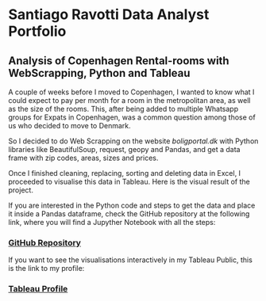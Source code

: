 # Santiago Ravotti Data Analyst Portfolio

## Analysis of Copenhagen  Rental-rooms with WebScrapping, Python and Tableau

A couple of weeks before I moved to Copenhagen, I wanted to know what I could expect to pay per month for a room in the metropolitan area, as well as the size of the rooms. This, after being added to multiple Whatsapp groups for Expats in Copenhagen, was a common question among those of us who decided to move to Denmark. 

So I decided to do Web Scrapping on the website *boligportal.dk* with Python libraries like BeautifulSoup, request, geopy and Pandas, and get a data frame with zip codes, areas, sizes and prices.

Once I finished cleaning, replacing, sorting and deleting data in Excel, I proceeded to visualise this data in Tableau. Here is the visual result of the project.

If you are interested in the Python code and steps to get the data and place it inside a Pandas dataframe, check the GitHub repository at the following link, where you will find a Jupyther Notebook with all the steps:

### [GitHub Repository](https://github.com/SantiagoRavotti/Copenhagen-Apartments-Analysis)

If you want to see the visualisations interactively in my Tableau Public, this is the link to my profile: 

### [Tableau Profile](https://public.tableau.com/app/profile/luis.santiago.ravotti)
